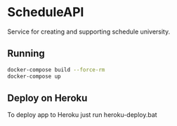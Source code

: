 # ScheduleAPI
Service for creating and supporting schedule university.

## Running
```bash
docker-compose build --force-rm
docker-compose up
```
## Deploy on Heroku
To deploy app to Heroku just run heroku-deploy.bat
